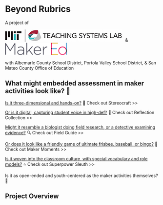 # **Beyond Rubrics**

A project of

![Image](/assets/images/logo-TSL.jpg) &nbsp; & &nbsp; ![Image](/assets/images/logo-makered.png)

with Albemarle County School District, Portola Valley School District, & San Mateo County Office of Education

## What might embedded assessment in maker activities look like? :eyes:

[Is it three-dimensional and hands-on?](/stereocraft/www.md) :wrench: Check out Stereocraft >>

[Or is it digital, capturing student voice in high-def?](/reflection-collection/www.md) :movie_camera: Check out Reflection Collection >>

[Might it resemble a biologist doing field research, or a detective examining evidence?](/field-guide/www.md) :mag: Check out Field Guide >>

[Or does it look like a friendly game of ultimate frisbee, baseball, or bingo?](/maker-moments/www.md) :game_die: Check out Maker Moments >>

[Is it woven into the classroom culture, with special vocabulary and role models?](/superpower-sleuth/www.md) :star: Check out Superpower Sleuth >>

Is it as open-ended and youth-centered as the maker activities themselves? :dart:

## **Project Overview**
